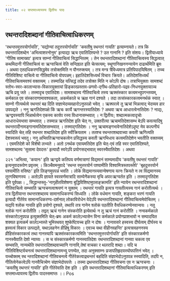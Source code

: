 ```yaml
---
title: ०२ सप्तमाध्यायस्य द्वितीयः पादः

---
```


## रथन्तरादिशब्दानां गीतिवाचित्वाधिकरणम्
 'रथन्तरमुत्तरयोर्गायति', 'यद्योन्यां तदुत्तरयोर्गायति' 'कवतीषु रथन्तरं गायति' इत्याम्नायते। तत्र कि रथन्तरादिशब्देन 'अभित्वाशरनोनुम' इत्याद्या ऋच एवातिदिश्यन्ते ? उत गानानि ? इति संशयः। द्वितीयाध्याये 'गीतिष सामाख्या' इत्यत्र साम्नां गीतिवाचित्वं सिद्धान्तितम् । तेन रथन्तरादिशब्दानां गीतिवाचित्वस्य सिद्धत्वात् कथमिदानी गीतिवाचित्वं वा ऋग्वाचित्वं वेति सन्दिह्यत इति चेत्सत्यम्; स्थूणानिखननन्यायेन दाढार्थमिति ब्रूमः । अथवा एतदधिकरणसिद्धमेव तत्रोक्तमिति न पौनरुक्त्यम् । तत्र मन्त्र त्रैविध्यमात्र प्रतिपिपादयिषितम् । तच्च गीतिविशिष्ट वाचित्वे वा गीतिवाचित्वे वोपपन्नम्। इहातिदेशसिध्यर्थं विचारः क्रियते। अतिदेशसिध्यर्थं गीतिवाचित्वमवश्यं वक्तव्यम् । तस्मादिह यत्सिद्धं तदेव तत्रोक्त मिति न कोऽपि दोषः। 
तत्राभियुक्ताः सामशब्दं स्तोभ-स्वर-कालाभ्यास-विकारयुक्तायां हिङ्कारप्रस्ताव-प्रणवो-द्गीथ-प्रतिहारो-पद्रव-निधनयुक्तायाञ्च ऋचि प्रयु 
जते । तस्मादृच एवातिदेशः। सामशब्दस्य गीतिवाचित्वे तस्य ऋक्संस्कार कत्वमभ्युपगन्तव्यम्, कर्मकाल एव संस्काराणामावश्यकता, अकर्मकाले च ऋक्ष गानं दश्यते । तदा तत्संस्कारकत्वमनर्थकं स्यात् । साम्नो गीत्यर्थत्वे रथन्तरं बह दिति सज्ञाभेदव्यवहारोऽनुपपन्नो भवेत् । ऋक्परत्वे तु ऋचां भिन्नत्वाद् भेदव्यव हार उपपद्यते । ननु ऋगतिदेशपक्षे किं ऋचः कार्ये ऋगन्तरस्यातिदेशः ? अथवा ऋच आधारत्वेनातिदेशः ? नाद्यः, ऋग्द्वयस्यापि भिन्नार्थत्वेन एकस्य कार्यप रस्य विधानासम्भवात् । न द्वितीयः; शब्दात्मकत्वादृचोः आधाराधेयभावा सम्भवात् । तस्मान्न ऋगतिदेश इति चेत् नः, उक्तरीत्या ऋचामतिदेशासम्भ बेऽपि कवत्यादिषु रथन्तरादीनामङ्गानामतिदेशसम्भवात् । तस्माद्गतिदेशः । ननु ऋचामङ्गभावेनातिदेशेऽदृष्ट मेव कल्पनीयं स्यादिति चेत् तहि रथन्तर शब्दातिदेश इति स्वीक्रियताम । ततश्च रथन्तरशब्दवाच्या कवती ऋगित्यति देशस्वरूपं भवतु। ननु अभिवतिऋग्वाचकत्वेन प्रसिद्धस्य कवती ऋगभिधाय कत्वमतिदेशेन भवतीति वक्तव्यम् । एवमतिदेशे को विशेषो लभ्यते । अतो ऽनर्थक एवायमतिदेश इति चेत्-एवं तहि स्वर एवातिदिश्यते, सामशब्दस्य 'सुसामा देवदत्तः' इत्यादौ स्वरेऽपि प्रयोगसद्भावात् स्वरस्यैवातिदेशः । अथवा 

२२१ 
'अभित्वा, 'कयानः' इति ऋग्द्वये कतिपय वर्णमात्राणां विद्यमानं साम्यमादीय 'कवतीषु रथन्तरं गायति' इत्यनुवादरूपेण प्रवृत्तम् । किञ्चैवमनुवादे 'रथन्त रमुत्तरयोर्न पश्यामीति विश्वामित्रस्तपस्तेपे' 'बृहदुत्तरयोर्न पश्यामीति वसिष्ठः' इति लिङ्गमुपपन्नं भवति । लोके विद्यमानस्यवान्वेषणाय यत्नः क्रियते न त्व विद्यमानस्य तुरगविषाणस्य । अतोऽपि ज्ञायते स्वरवर्णमात्रादि साम्येनैकस्या मृचि अपरःऋग्वर्तत इति । तस्मादृगतिदेश इति पूर्वपक्षः। 
_ सिद्धान्तस्तु-'नागृहीतविशेषणा बुद्धिविशिष्टमुपसङ्क्रामति' इति न्यायेन रथन्तरादिशब्दानां गीतिवाचित्वे सम्भवति ऋग्वचनत्वाश्रयणं न युक्तम् । रथन्तरं गायति इत्यत्र गायतीत्यस्य गानं करोतीत्यर्थः । तत्र द्वितीयान्त रथन्तरशब्दस्य सामानाधिकरण्यं सिध्यति । लोके वर्धमान गायति, शङ्करा भरणं गायति इत्यादौ गीतेरेव सामानाधिकरण्य-दर्शनात् लोकाविरोधेन वेदेऽपि रथन्तरादिशब्दानां गीतिवाचित्वमेवोचितम् । यद्यपि श्लोक गायति इति प्रयोगो दृश्यते, तथापि तत्र गानेन श्लोकं पठतीति वैयधिकरण्येनवान्वयः । नतु श्लोकं गानं करोतीति । तद्वत् ऋचं गानेन संस्करोति इत्येवार्थः न तु ऋचं गानं करोतीति । नन्वकर्मकाले संस्कारोऽनुपपन्न इत्युक्तमिति चेत्-ब्रमः अकर्म कालेऽभ्यासेन विना कर्मकाले प्रयोगप्राशभावो न सम्पादयित शक्यत इत्यकर्म कालेऽभ्यस्ते भूमिरथवत् शुष्केष्टिवच्च इति न दोषः । गानावसरे हस्वस्य दीर्घत्वम् दीर्घस्य च ह्रस्वत्वं विकार उत्पद्यते, यथाऽवहनेन व्रीहिषु विकारः । एवञ्च यथा वीहीनवहन्ति' इत्यत्रावहननस्य व्रीहिसंस्कारकत्वं तथा गानस्यापि ऋक्संस्कारकत्वमिति 'रथन्तरमुत्तरयोर्गायति' इति संस्कारकर्मणो गानस्यैवाति देशो न्याय्यः । स च संस्कारकर्मणो गानस्यातिदेशः रथन्तरादिशब्दानां गानवा चकत्व एव सम्भवति, नान्यथेति रथन्तरादिशब्दवाच्यानि गानावि,तेषां वाचका र थलरादि शब्दाः। यदि च गीतिविशिष्टर्वचनत्वं रथन्तरादिशब्दानामभ्यु पगम्येत, तदा अनुक्साम्नः प्रजापतिहृदयस्योपपत्तिनं भवेत् । यच्चोक्तम् रथ न्तरादिशब्दानां गीतिवचनत्वे गीतेरेकत्वाद्रथन्तरं बहदिति संज्ञाभेदोऽनुपपन्न स्स्यादिति, तदपि न, गीतित्वेनेकत्वेऽपि गानवैचित्र्येण संज्ञाभेदोपपत्तेः । तस्मा द्रथन्तरादिशब्दा गीतिवचना एव न ऋग्वचनाः । 'कवतीषु रथन्तरं गायति' इति गीतेरेवाति देश इति । 
इति रथन्तरादिशब्दानां गीतिवाचित्वाधिकरणम् इति सप्तमाध्यायस्य द्वितीयः पादस्समाप्तः ।। 
Pos 